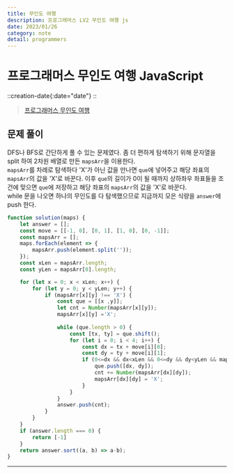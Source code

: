```yaml
---
title: 무인도 여행
description: 프로그래머스 LV2 무인도 여행 js
date: 2023/01/26
category: note
detail: programmers
---
```


# 프로그래머스 무인도 여행 JavaScript
::creation-date{:date="date"}
::

> <a href="https://school.programmers.co.kr/learn/courses/30/lessons/154540" target="_blank" class="font-bold">프로그래머스 무인도 여행</a>

## 문제 풀이
DFS나 BFS로 간단하게 풀 수 있는 문제였다. 좀 더 편하게 탐색하기 위해 문자열을 split 하여 2차원 배열로 만든 `mapsArr`을 이용한다.   
`mapsArr`를 차례로 탐색하다 'X'가 아닌 값을 만나면 `que`에 넣어주고 해당 좌표의 `mapsArr`의 값을 'X'로 바꾼다. 이후 `que`의 길이가 0이 될 때까지 상하좌우 좌표들을 조건에 맞으면 `que`에 저장하고 해당 좌표의 `mapsArr`의 값을 'X'로 바꾼다.  
while 문을 나오면 하나의 무인도를 다 탐색했으므로 지금까지 모은 식량을 `answer`에 push 한다. 
```js
function solution(maps) {
    let answer = [];
    const move = [[-1, 0], [0, 1], [1, 0], [0, -1]];
    const mapsArr = [];
    maps.forEach(element => {
        mapsArr.push(element.split(''));
    });
    const xLen = mapsArr.length;
    const yLen = mapsArr[0].length;

    for (let x = 0; x < xLen; x++) {
        for (let y = 0; y < yLen; y++) {
            if (mapsArr[x][y] !== 'X') {
                const que = [[x ,y]];
                let cnt = Number(mapsArr[x][y]);
                mapsArr[x][y] ='X';
    
                while (que.length > 0) {
                    const [tx, ty] = que.shift();
                    for (let i = 0; i < 4; i++) {
                        const dx = tx + move[i][0];
                        const dy = ty + move[i][1];
                        if (0<=dx && dx<xLen && 0<=dy && dy<yLen && mapsArr[dx][dy] !== 'X') {
                            que.push([dx, dy]);
                            cnt += Number(mapsArr[dx][dy]);
                            mapsArr[dx][dy] = 'X';
                        }
                    }
                }
                answer.push(cnt);
            }
        }
    }
    if (answer.length === 0) {
        return [-1]
    }
    return answer.sort((a, b) => a-b);
}
```

---
